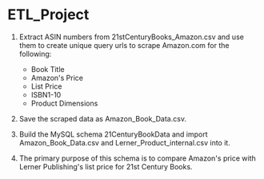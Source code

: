 # ETL_Project

1) Extract ASIN numbers from 21stCenturyBooks_Amazon.csv and use them to create unique query urls to scrape Amazon.com for the following:
    - Book Title
    - Amazon's Price
    - List Price
    - ISBN1-10
    - Product Dimensions

2) Save the scraped data as Amazon_Book_Data.csv.

3) Build the MySQL schema 21CenturyBookData and import Amazon_Book_Data.csv and Lerner_Product_internal.csv into it.

4) The primary purpose of this schema is to compare Amazon's price with Lerner Publishing's list price for 21st Century Books.






